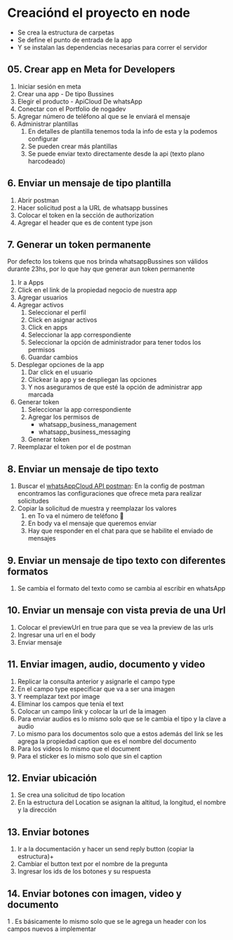 # Creaciónd el proyecto en node
  - Se crea la estructura de carpetas 
  - Se define el punto de entrada de la app
  - Y se instalan las dependencias necesarias para correr el servidor
## 05. Crear app en Meta for Developers
  1. Iniciar sesión en meta
  2. Crear una app
    - De tipo Bussines
  3. Elegir el producto
    - ApiCloud De whatsApp
  4. Conectar con el Portfolio de nogadev
  5. Agregar número de teléfono al que se le enviará el mensaje
  6. Administrar plantillas 
     1. En detalles de plantilla tenemos toda la info de esta y la podemos configurar
     2. Se pueden crear más plantillas
     3. Se puede enviar texto directamente desde la api (texto plano harcodeado)
## 6. Enviar un mensaje de tipo plantilla
  1. Abrir postman
  2. Hacer solicitud post a la URL de whatsapp bussines
  3. Colocar el token en la sección de authorization
  4. Agregar el header que es de content type json
## 7. Generar un token permanente
  Por defecto los tokens que nos brinda whatsappBussines son válidos durante 23hs, por lo que hay que generar aun token permanente
  1. Ir a Apps
  2. Click en el link de la propiedad negocio de nuestra app
  3. Agregar usuarios
  4. Agregar activos
     1. Seleccionar el perfil
     2. Click en asignar activos
     3. Click en apps
     4. Seleccionar la app correspondiente
     5. Seleccionar la opción de administrador para tener todos los permisos
     6. Guardar cambios
  5. Desplegar opciones de la app
     1. Dar click en el usuario
     2. Clickear la app y se despliegan las opciones
     3. Y nos aseguramos de que esté la opción de administrar app marcada
  6. Generar token
     1. Seleccionar la app correspondiente
     2. Agregar los permisos de 
        - whatsapp_business_management
        - whatsapp_business_messaging
     3. Generar token
  7. Reemplazar el token por el de postman
## 8. Enviar un mensaje de tipo texto
  1. Buscar el [whatsAppCloud API postman](https://www.postman.com/meta/workspace/whatsapp-business-platform/collection/13382743-84d01ff8-4253-4720-b454-af661f36acc2): En la config de postman encontramos las configuraciones que ofrece meta para realizar solicitudes
  2. Copiar la solicitud de muestra y reemplazar los valores
     1. en To va el número de teléfono 📱
     2. En body va el mensaje que queremos enviar 
     3. Hay que responder en el chat para que se habilite el enviado de mensajes
## 9. Enviar un mensaje de tipo texto con diferentes formatos
  1. Se cambia el formato del texto como se cambia al escribir en whatsApp
## 10. Enviar un mensaje con vista previa de una Url
  1. Colocar el previewUrl en true para que se vea la preview de las urls
  2. Ingresar una url en el body
  3. Enviar mensaje
## 11. Enviar imagen, audio, documento y video
  1. Replicar la consulta anterior y asignarle el campo type
  2. En el campo type especificar que va a ser una imagen
  3. Y reemplazar text por image
  4. Eliminar los campos que tenía el text
  5. Colocar un campo link y colocar la url de la imagen
  6. Para enviar audios es lo mismo solo que se le cambia el tipo y la clave a audio
  7. Lo mismo para los documentos solo que a estos además del link se les agrega la propiedad caption que es el nombre del documento
  8. Para los videos lo mismo que el document
  9. Para el sticker es lo mismo solo que sin el caption
## 12. Enviar ubicación
  1. Se crea una solicitud de tipo location
  2. En la estructura del Location se asignan la altitud, la longitud, el nombre y la dirección
## 13. Enviar botones
  1. Ir a la documentación y hacer un send reply button (copiar la estructura)+
  2. Cambiar el button text por el nombre de la pregunta
  3. Ingresar los ids de los botones y su respuesta
## 14. Enviar botones con imagen, video y documento
  1 . Es básicamente lo mismo solo que se le agrega un header con los campos nuevos a implementar